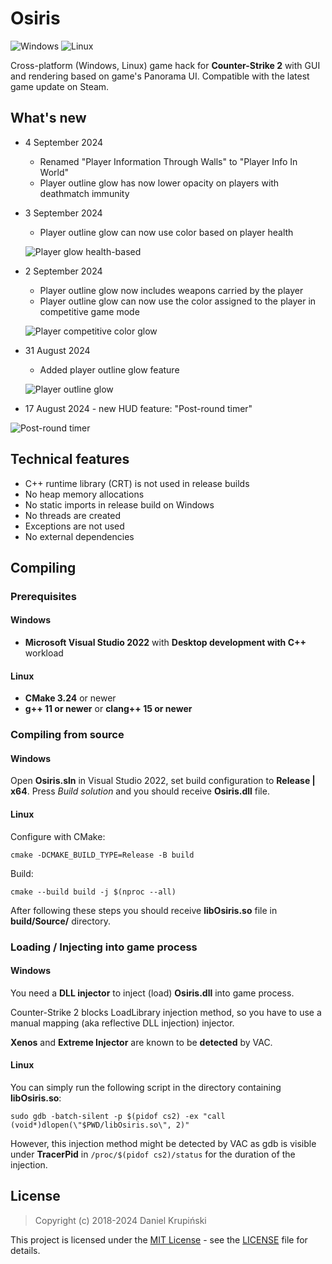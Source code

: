 # Osiris

![Windows](https://github.com/danielkrupinski/Osiris/workflows/Windows/badge.svg?branch=master&event=push)
![Linux](https://github.com/danielkrupinski/Osiris/workflows/Linux/badge.svg?branch=master&event=push)

Cross-platform (Windows, Linux) game hack for **Counter-Strike 2** with GUI and rendering based on game's Panorama UI. Compatible with the latest game update on Steam.

## What's new

* 4 September 2024
    * Renamed "Player Information Through Walls" to "Player Info In World"
    * Player outline glow has now lower opacity on players with deathmatch immunity

* 3 September 2024
    * Player outline glow can now use color based on player health

    ![Player glow health-based](https://github.com/user-attachments/assets/5d2c6712-a219-4263-ad87-9a8c5bb275e0)

* 2 September 2024
    * Player outline glow now includes weapons carried by the player
    * Player outline glow can now use the color assigned to the player in competitive game mode

    ![Player competitive color glow](https://github.com/user-attachments/assets/c396147b-7943-4a27-8878-1efa3c64be62)

* 31 August 2024
    * Added player outline glow feature

    ![Player outline glow](https://github.com/user-attachments/assets/667d1f58-bc3b-490b-b2d0-c0b9acd517b0)

* 17 August 2024 - new HUD feature: "Post-round timer"

![Post-round timer](https://github.com/user-attachments/assets/3ec7261b-e119-4972-b9bf-f85ac5646110)

## Technical features

* C++ runtime library (CRT) is not used in release builds
* No heap memory allocations
* No static imports in release build on Windows
* No threads are created
* Exceptions are not used
* No external dependencies

## Compiling

### Prerequisites

#### Windows

* **Microsoft Visual Studio 2022** with **Desktop development with C++** workload

#### Linux

* **CMake 3.24** or newer
* **g++ 11 or newer** or **clang++ 15 or newer**

### Compiling from source

#### Windows

Open **Osiris.sln** in Visual Studio 2022, set build configuration to **Release | x64**. Press *Build solution* and you should receive **Osiris.dll** file.

#### Linux

Configure with CMake:

    cmake -DCMAKE_BUILD_TYPE=Release -B build

Build:

    cmake --build build -j $(nproc --all)

After following these steps you should receive **libOsiris.so** file in **build/Source/** directory.

### Loading / Injecting into game process

#### Windows

You need a **DLL injector** to inject (load) **Osiris.dll** into game process.

Counter-Strike 2 blocks LoadLibrary injection method, so you have to use a manual mapping (aka reflective DLL injection) injector.

**Xenos** and **Extreme Injector** are known to be **detected** by VAC.

#### Linux

You can simply run the following script in the directory containing **libOsiris.so**:

    sudo gdb -batch-silent -p $(pidof cs2) -ex "call (void*)dlopen(\"$PWD/libOsiris.so\", 2)"

However, this injection method might be detected by VAC as gdb is visible under **TracerPid** in `/proc/$(pidof cs2)/status` for the duration of the injection.

## License

> Copyright (c) 2018-2024 Daniel Krupiński

This project is licensed under the [MIT License](https://opensource.org/licenses/mit-license.php) - see the [LICENSE](https://github.com/danielkrupinski/Osiris/blob/master/LICENSE) file for details.

